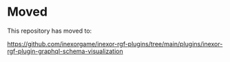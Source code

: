 # Moved

This repository has moved to:

https://github.com/inexorgame/inexor-rgf-plugins/tree/main/plugins/inexor-rgf-plugin-graphql-schema-visualization
